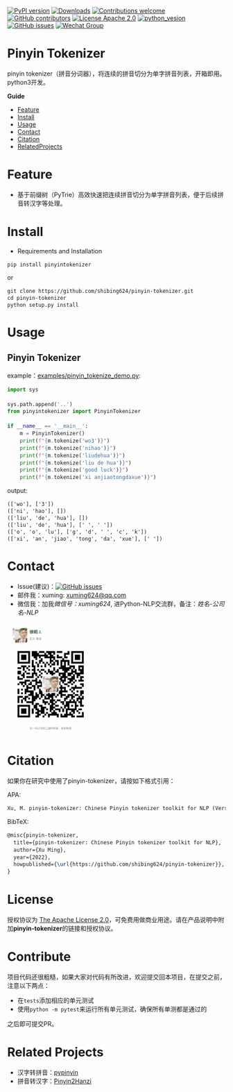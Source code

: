 [![PyPI version](https://badge.fury.io/py/pinyin-tokenizer.svg)](https://badge.fury.io/py/pinyin-tokenizer)
[![Downloads](https://pepy.tech/badge/pinyin-tokenizer)](https://pepy.tech/project/pinyin-tokenizer)
[![Contributions welcome](https://img.shields.io/badge/contributions-welcome-brightgreen.svg)](CONTRIBUTING.md)
[![GitHub contributors](https://img.shields.io/github/contributors/shibing624/pinyin-tokenizer.svg)](https://github.com/shibing624/pinyin-tokenizer/graphs/contributors)
[![License Apache 2.0](https://img.shields.io/badge/license-Apache%202.0-blue.svg)](LICENSE)
[![python_vesion](https://img.shields.io/badge/Python-3.5%2B-green.svg)](requirements.txt)
[![GitHub issues](https://img.shields.io/github/issues/shibing624/pinyin-tokenizer.svg)](https://github.com/shibing624/pinyin-tokenizer/issues)
[![Wechat Group](http://vlog.sfyc.ltd/wechat_everyday/wxgroup_logo.png?imageView2/0/w/60/h/20)](#Contact)

# Pinyin Tokenizer
pinyin tokenizer（拼音分词器），将连续的拼音切分为单字拼音列表，开箱即用。python3开发。


**Guide**

- [Feature](#Feature)
- [Install](#install)
- [Usage](#usage)
- [Contact](#Contact)
- [Citation](#Citation)
- [RelatedProjects](#RelatedProjects)

# Feature

- 基于前缀树（PyTrie）高效快速把连续拼音切分为单字拼音列表，便于后续拼音转汉字等处理。

# Install

- Requirements and Installation

```
pip install pinyintokenizer
```

or

```
git clone https://github.com/shibing624/pinyin-tokenizer.git
cd pinyin-tokenizer
python setup.py install
```


# Usage

## Pinyin Tokenizer

example：[examples/pinyin_tokenize_demo.py](examples/pinyin_tokenize_demo.py):


```python
import sys

sys.path.append('..')
from pinyintokenizer import PinyinTokenizer

if __name__ == '__main__':
    m = PinyinTokenizer()
    print(f"{m.tokenize('wo3')}")
    print(f"{m.tokenize('nihao')}")
    print(f"{m.tokenize('liudehua')}")
    print(f"{m.tokenize('liu de hua')}")
    print(f"{m.tokenize('good luck')}")
    print(f"{m.tokenize('xi anjiaotongdaxue')}")
```

output:

```shell
(['wo'], ['3'])
(['ni', 'hao'], [])
(['liu', 'de', 'hua'], [])
(['liu', 'de', 'hua'], [' ', ' '])
(['o', 'o', 'lu'], ['g', 'd', ' ', 'c', 'k'])
(['xi', 'an', 'jiao', 'tong', 'da', 'xue'], [' '])
```


# Contact

- Issue(建议)：[![GitHub issues](https://img.shields.io/github/issues/shibing624/pinyin-tokenizer.svg)](https://github.com/shibing624/pinyin-tokenizer/issues)
- 邮件我：xuming: xuming624@qq.com
- 微信我：加我*微信号：xuming624*, 进Python-NLP交流群，备注：*姓名-公司名-NLP*
<img src="docs/wechat.jpeg" width="200" />


# Citation

如果你在研究中使用了pinyin-tokenizer，请按如下格式引用：

APA:
```latex
Xu, M. pinyin-tokenizer: Chinese Pinyin tokenizer toolkit for NLP (Version 0.0.1) [Computer software]. https://github.com/shibing624/pinyin-tokenizer
```

BibTeX:
```latex
@misc{pinyin-tokenizer,
  title={pinyin-tokenizer: Chinese Pinyin tokenizer toolkit for NLP},
  author={Xu Ming},
  year={2022},
  howpublished={\url{https://github.com/shibing624/pinyin-tokenizer}},
}
```


# License


授权协议为 [The Apache License 2.0](LICENSE)，可免费用做商业用途。请在产品说明中附加**pinyin-tokenizer**的链接和授权协议。


# Contribute
项目代码还很粗糙，如果大家对代码有所改进，欢迎提交回本项目，在提交之前，注意以下两点：

 - 在`tests`添加相应的单元测试
 - 使用`python -m pytest`来运行所有单元测试，确保所有单测都是通过的

之后即可提交PR。


# Related Projects

- 汉字转拼音：[pypinyin](https://github.com/mozillazg/python-pinyin)
- 拼音转汉字：[Pinyin2Hanzi](https://github.com/letiantian/Pinyin2Hanzi)